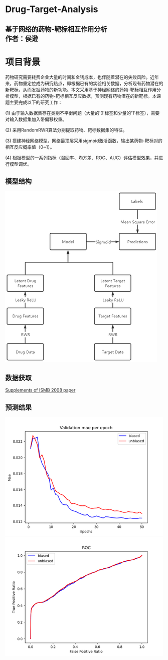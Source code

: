 Drug-Target-Analysis
====

基于网络的药物-靶标相互作用分析<br>
作者：侯逊<br>
----

# 项目背景
药物研究需要耗费企业大量的时间和金钱成本，也伴随着潜在的失败风险。近年来，药物重定位成为研究热点，即根据已有的实验相关数据，分析现有药物潜在的新靶标，从而发掘药物的新功能。本文采用基于神经网络的药物-靶标相互作用分析模型，根据已有的药物-靶标相互反应数据，预测现有药物潜在的新靶标。本课题主要完成以下的研究工作：<br>

(1) 由于输入数据集存在类别不平衡问题（大量的'0'标签和少量的'1'标签），需要对输入数据集加入带偏移权重。<br>

(2) 采用RandomRWR算法分别提取药物、靶标数据集的特征。<br>

(3) 搭建神经网络模型，网络最顶层采用sigmoid激活函数，输出某药物-靶标对的相互反应概率值（0~1）。<br>

(4) 根据模型的一系列指标（召回率、均方差、ROC、AUC）评估模型效果，并进行模型调优。<br>
## 模型结构
![模型结构如图所示](https://github.com/HouXun/Drug-Target-Analysis/raw/master/figures/NNDTI.png)

## 数据获取
[Supplements of ISMB 2008 paper](http://web.kuicr.kyoto-u.ac.jp/supp/yoshi/drugtarget/)<br>

## 预测结果
![MAE](https://github.com/HouXun/Drug-Target-Analysis/raw/master/figures/MAE.png)<br>
![ROC](https://github.com/HouXun/Drug-Target-Analysis/raw/master/figures/ROC.png)<br>





